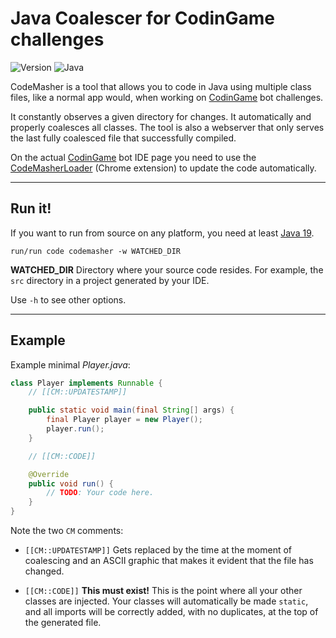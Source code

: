 # Java Coalescer for CodinGame challenges

![Version](https://img.shields.io/badge/Version-3.1.0-blue) ![Java](https://img.shields.io/badge/Java-19-orange)

CodeMasher is a tool that allows you to code in Java using multiple class files, like a normal app would, when working on [CodinGame](https://www.codingame.com/) bot challenges.

It constantly observes a given directory for changes. It automatically and properly coalesces all classes. The tool is also a webserver that only serves the last fully coalesced file that successfully compiled.

On the actual [CodinGame](https://www.codingame.com/) bot IDE page you need to use the [CodeMasherLoader](https://github.com/GlitchyByte/code-masher-loader) (Chrome extension) to update the code automatically.


---
## Run it!

If you want to run from source on any platform, you need at least
[Java 19](https://jdk.java.net).

    run/run code codemasher -w WATCHED_DIR

**WATCHED_DIR** Directory where your source code resides. For example, the `src` directory in a project generated by your IDE.

Use `-h` to see other options.

---
## Example

Example minimal *Player.java*:

```java
class Player implements Runnable {
    // [[CM::UPDATESTAMP]]

    public static void main(final String[] args) {
        final Player player = new Player();
        player.run();
    }

    // [[CM::CODE]]

    @Override
    public void run() {
        // TODO: Your code here.
    }
}
```

Note the two `CM` comments:

* `[[CM::UPDATESTAMP]]` Gets replaced by the time at the moment of
coalescing and an ASCII graphic that makes it evident that the file
has changed.

* `[[CM::CODE]]` **This must exist!** This is the point where all
your other classes are injected. Your classes will automatically be
made `static`, and all imports will be correctly added, with no
duplicates, at the top of the generated file.

